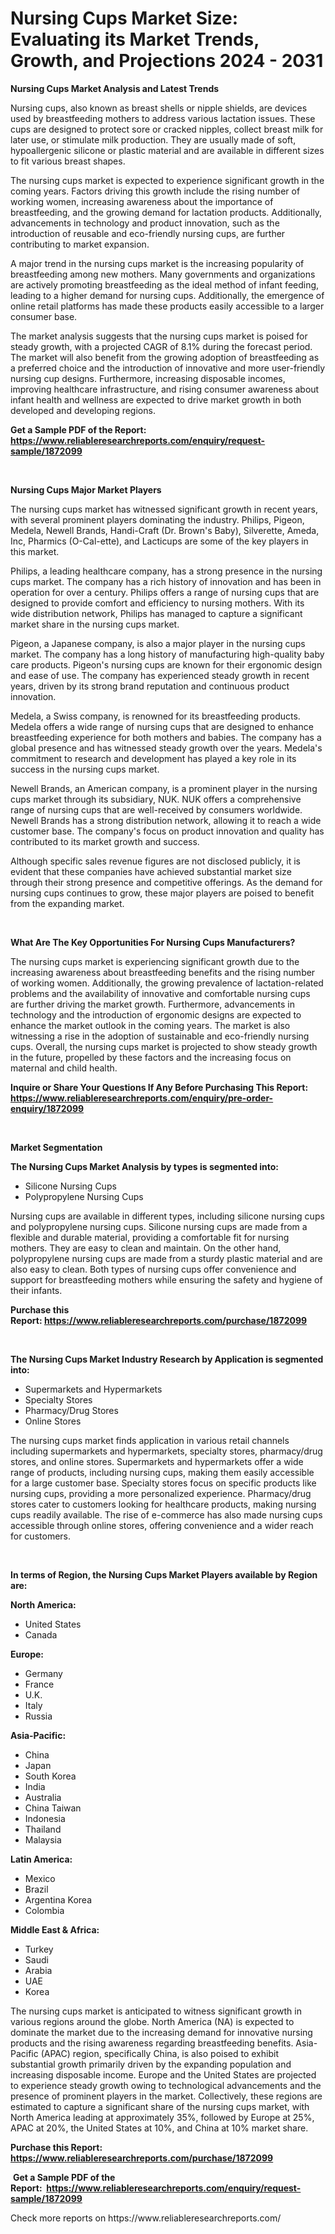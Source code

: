 <p><h1>Nursing Cups Market Size: Evaluating its Market Trends, Growth, and Projections 2024 - 2031</h1></p><p><strong>Nursing Cups Market Analysis and Latest Trends</strong></p>
<p><p>Nursing cups, also known as breast shells or nipple shields, are devices used by breastfeeding mothers to address various lactation issues. These cups are designed to protect sore or cracked nipples, collect breast milk for later use, or stimulate milk production. They are usually made of soft, hypoallergenic silicone or plastic material and are available in different sizes to fit various breast shapes.</p><p>The nursing cups market is expected to experience significant growth in the coming years. Factors driving this growth include the rising number of working women, increasing awareness about the importance of breastfeeding, and the growing demand for lactation products. Additionally, advancements in technology and product innovation, such as the introduction of reusable and eco-friendly nursing cups, are further contributing to market expansion.</p><p>A major trend in the nursing cups market is the increasing popularity of breastfeeding among new mothers. Many governments and organizations are actively promoting breastfeeding as the ideal method of infant feeding, leading to a higher demand for nursing cups. Additionally, the emergence of online retail platforms has made these products easily accessible to a larger consumer base.</p><p>The market analysis suggests that the nursing cups market is poised for steady growth, with a projected CAGR of 8.1% during the forecast period. The market will also benefit from the growing adoption of breastfeeding as a preferred choice and the introduction of innovative and more user-friendly nursing cup designs. Furthermore, increasing disposable incomes, improving healthcare infrastructure, and rising consumer awareness about infant health and wellness are expected to drive market growth in both developed and developing regions.</p></p>
<p><strong>Get a Sample PDF of the Report:&nbsp; <a href="https://www.reliableresearchreports.com/enquiry/request-sample/1872099">https://www.reliableresearchreports.com/enquiry/request-sample/1872099</a></strong></p>
<p>&nbsp;</p>
<p><strong>Nursing Cups Major Market Players</strong></p>
<p><p>The nursing cups market has witnessed significant growth in recent years, with several prominent players dominating the industry. Philips, Pigeon, Medela, Newell Brands, Handi-Craft (Dr. Brown's Baby), Silverette, Ameda, Inc, Pharmics (O-Cal-ette), and Lacticups are some of the key players in this market.</p><p>Philips, a leading healthcare company, has a strong presence in the nursing cups market. The company has a rich history of innovation and has been in operation for over a century. Philips offers a range of nursing cups that are designed to provide comfort and efficiency to nursing mothers. With its wide distribution network, Philips has managed to capture a significant market share in the nursing cups market.</p><p>Pigeon, a Japanese company, is also a major player in the nursing cups market. The company has a long history of manufacturing high-quality baby care products. Pigeon's nursing cups are known for their ergonomic design and ease of use. The company has experienced steady growth in recent years, driven by its strong brand reputation and continuous product innovation.</p><p>Medela, a Swiss company, is renowned for its breastfeeding products. Medela offers a wide range of nursing cups that are designed to enhance breastfeeding experience for both mothers and babies. The company has a global presence and has witnessed steady growth over the years. Medela's commitment to research and development has played a key role in its success in the nursing cups market.</p><p>Newell Brands, an American company, is a prominent player in the nursing cups market through its subsidiary, NUK. NUK offers a comprehensive range of nursing cups that are well-received by consumers worldwide. Newell Brands has a strong distribution network, allowing it to reach a wide customer base. The company's focus on product innovation and quality has contributed to its market growth and success.</p><p>Although specific sales revenue figures are not disclosed publicly, it is evident that these companies have achieved substantial market size through their strong presence and competitive offerings. As the demand for nursing cups continues to grow, these major players are poised to benefit from the expanding market.</p></p>
<p>&nbsp;</p>
<p><strong>What Are The Key Opportunities For Nursing Cups Manufacturers?</strong></p>
<p><p>The nursing cups market is experiencing significant growth due to the increasing awareness about breastfeeding benefits and the rising number of working women. Additionally, the growing prevalence of lactation-related problems and the availability of innovative and comfortable nursing cups are further driving the market growth. Furthermore, advancements in technology and the introduction of ergonomic designs are expected to enhance the market outlook in the coming years. The market is also witnessing a rise in the adoption of sustainable and eco-friendly nursing cups. Overall, the nursing cups market is projected to show steady growth in the future, propelled by these factors and the increasing focus on maternal and child health.</p></p>
<p><strong>Inquire or Share Your Questions If Any Before Purchasing This Report: <a href="https://www.reliableresearchreports.com/enquiry/pre-order-enquiry/1872099">https://www.reliableresearchreports.com/enquiry/pre-order-enquiry/1872099</a></strong></p>
<p>&nbsp;</p>
<p><strong>Market Segmentation</strong></p>
<p><strong>The Nursing Cups Market Analysis by types is segmented into:</strong></p>
<p><ul><li>Silicone Nursing Cups</li><li>Polypropylene Nursing Cups</li></ul></p>
<p><p>Nursing cups are available in different types, including silicone nursing cups and polypropylene nursing cups. Silicone nursing cups are made from a flexible and durable material, providing a comfortable fit for nursing mothers. They are easy to clean and maintain. On the other hand, polypropylene nursing cups are made from a sturdy plastic material and are also easy to clean. Both types of nursing cups offer convenience and support for breastfeeding mothers while ensuring the safety and hygiene of their infants.</p></p>
<p><strong>Purchase this Report:&nbsp;<a href="https://www.reliableresearchreports.com/purchase/1872099">https://www.reliableresearchreports.com/purchase/1872099</a></strong></p>
<p>&nbsp;</p>
<p><strong>The Nursing Cups Market Industry Research by Application is segmented into:</strong></p>
<p><ul><li>Supermarkets and Hypermarkets</li><li>Specialty Stores</li><li>Pharmacy/Drug Stores</li><li>Online Stores</li></ul></p>
<p><p>The nursing cups market finds application in various retail channels including supermarkets and hypermarkets, specialty stores, pharmacy/drug stores, and online stores. Supermarkets and hypermarkets offer a wide range of products, including nursing cups, making them easily accessible for a large customer base. Specialty stores focus on specific products like nursing cups, providing a more personalized experience. Pharmacy/drug stores cater to customers looking for healthcare products, making nursing cups readily available. The rise of e-commerce has also made nursing cups accessible through online stores, offering convenience and a wider reach for customers.</p></p>
<p>&nbsp;</p>
<p><strong>In terms of Region, the Nursing Cups Market Players available by Region are:</strong></p>
<p>
    <p> <strong> North America: </strong>
        <ul>
            <li>United States</li>
            <li>Canada</li>
        </ul>
        </p> 
    <p> <strong> Europe: </strong>
        <ul>
            <li>Germany</li>
            <li>France</li>
            <li>U.K.</li>
            <li>Italy</li>
            <li>Russia</li>
        </ul>
        </p> 
    <p> <strong> Asia-Pacific: </strong>
        <ul>
            <li>China</li>
            <li>Japan</li>
            <li>South Korea</li>
            <li>India</li>
            <li>Australia</li>
            <li>China Taiwan</li>
            <li>Indonesia</li>
            <li>Thailand</li>
            <li>Malaysia</li>
        </ul>
        </p> 
    <p> <strong> Latin America: </strong>
        <ul>
            <li>Mexico</li>
            <li>Brazil</li>
            <li>Argentina Korea</li>
            <li>Colombia</li>
        </ul>
        </p> 
    <p> <strong> Middle East & Africa: </strong>
        <ul>
            <li>Turkey</li>
            <li>Saudi</li>
            <li>Arabia</li>
            <li>UAE</li>
            <li>Korea</li>
        </ul>
    </p>
    </p>
<p><p>The nursing cups market is anticipated to witness significant growth in various regions around the globe. North America (NA) is expected to dominate the market due to the increasing demand for innovative nursing products and the rising awareness regarding breastfeeding benefits. Asia-Pacific (APAC) region, specifically China, is also poised to exhibit substantial growth primarily driven by the expanding population and increasing disposable income. Europe and the United States are projected to experience steady growth owing to technological advancements and the presence of prominent players in the market. Collectively, these regions are estimated to capture a significant share of the nursing cups market, with North America leading at approximately 35%, followed by Europe at 25%, APAC at 20%, the United States at 10%, and China at 10% market share.</p></p>
<p><strong>Purchase this Report: <a href="https://www.reliableresearchreports.com/purchase/1872099">https://www.reliableresearchreports.com/purchase/1872099</a></strong></p>
<p>&nbsp;<strong>Get a Sample PDF of the Report:&nbsp;&nbsp;<a href="https://www.reliableresearchreports.com/enquiry/request-sample/1872099">https://www.reliableresearchreports.com/enquiry/request-sample/1872099</a></strong></p>
<p><strong></strong></p>
<p>Check more reports on https://www.reliableresearchreports.com/</p>
